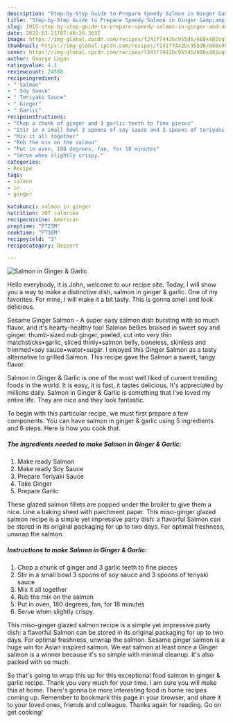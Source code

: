 ```yaml
---
description: "Step-by-Step Guide to Prepare Speedy Salmon in Ginger &amp;amp; Garlic"
title: "Step-by-Step Guide to Prepare Speedy Salmon in Ginger &amp;amp; Garlic"
slug: 1915-step-by-step-guide-to-prepare-speedy-salmon-in-ginger-and-amp-garlic
date: 2022-01-21T07:48:28.363Z
image: https://img-global.cpcdn.com/recipes/f241f7442bc955d6/680x482cq70/salmon-in-ginger-garlic-recipe-main-photo.jpg
thumbnail: https://img-global.cpcdn.com/recipes/f241f7442bc955d6/680x482cq70/salmon-in-ginger-garlic-recipe-main-photo.jpg
cover: https://img-global.cpcdn.com/recipes/f241f7442bc955d6/680x482cq70/salmon-in-ginger-garlic-recipe-main-photo.jpg
author: George Logan
ratingvalue: 4.1
reviewcount: 24560
recipeingredient:
- " Salmon"
- " Soy Sauce"
- " Teriyaki Sauce"
- " Ginger"
- " Garlic"
recipeinstructions:
- "Chop a chunk of ginger and 3 garlic teeth to fine pieces"
- "Stir in a small bowl 3 spoons of soy sauce and 3 spoons of teriyaki sauce"
- "Mix it all together"
- "Rub the mix on the salmon"
- "Put in oven, 180 degrees, fan, for 18 minutes"
- "Serve when slightly crispy."
categories:
- Recipe
tags:
- salmon
- in
- ginger

katakunci: salmon in ginger 
nutrition: 207 calories
recipecuisine: American
preptime: "PT23M"
cooktime: "PT36M"
recipeyield: "3"
recipecategory: Dessert

---
```



![Salmon in Ginger &amp; Garlic](https://img-global.cpcdn.com/recipes/f241f7442bc955d6/680x482cq70/salmon-in-ginger-garlic-recipe-main-photo.jpg)

Hello everybody, it is John, welcome to our recipe site. Today, I will show you a way to make a distinctive dish, salmon in ginger &amp; garlic. One of my favorites. For mine, I will make it a bit tasty. This is gonna smell and look delicious.

Sesame Ginger Salmon - A super easy salmon dish bursting with so much flavor, and it&#39;s hearty-healthy too! Salmon bellies braised in sweet soy and ginger. thumb-sized nub ginger, peeled, cut into very thin matchsticks•garlic, sliced thinly•salmon belly, boneless, skinless and trimmed•soy sauce•water•sugar. I enjoyed this Ginger Salmon as a tasty alternative to grilled Salmon. This recipe gave the Salmon a sweet, tangy flavor.

Salmon in Ginger &amp; Garlic is one of the most well liked of current trending foods in the world. It is easy, it is fast, it tastes delicious. It's appreciated by millions daily. Salmon in Ginger &amp; Garlic is something that I've loved my entire life. They are nice and they look fantastic.


To begin with this particular recipe, we must first prepare a few components. You can have salmon in ginger &amp; garlic using 5 ingredients and 6 steps. Here is how you cook that.

<!--inarticleads1-->

##### The ingredients needed to make Salmon in Ginger &amp; Garlic:

1. Make ready  Salmon
1. Make ready  Soy Sauce
1. Prepare  Teriyaki Sauce
1. Take  Ginger
1. Prepare  Garlic


These glazed salmon fillets are popped under the broiler to give them a nice. Line a baking sheet with parchment paper. This miso-ginger glazed salmon recipe is a simple yet impressive party dish: a flavorful Salmon can be stored in its original packaging for up to two days. For optimal freshness, unwrap the salmon. 

<!--inarticleads2-->

##### Instructions to make Salmon in Ginger &amp; Garlic:

1. Chop a chunk of ginger and 3 garlic teeth to fine pieces
1. Stir in a small bowl 3 spoons of soy sauce and 3 spoons of teriyaki sauce
1. Mix it all together
1. Rub the mix on the salmon
1. Put in oven, 180 degrees, fan, for 18 minutes
1. Serve when slightly crispy.


This miso-ginger glazed salmon recipe is a simple yet impressive party dish: a flavorful Salmon can be stored in its original packaging for up to two days. For optimal freshness, unwrap the salmon. Sesame ginger salmon is a huge win for Asian inspired salmon. We eat salmon at least once a Ginger salmon is a winner because it&#39;s so simple with minimal cleanup. It&#39;s also packed with so much. 

So that's going to wrap this up for this exceptional food salmon in ginger &amp; garlic recipe. Thank you very much for your time. I am sure you will make this at home. There's gonna be more interesting food in home recipes coming up. Remember to bookmark this page in your browser, and share it to your loved ones, friends and colleague. Thanks again for reading. Go on get cooking!
